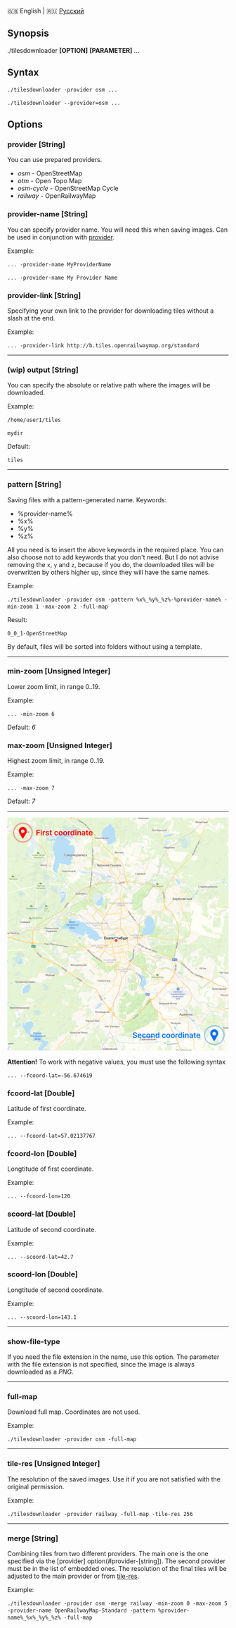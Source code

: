 🇬🇧 English | 🇷🇺 [Русский](./README_RU.md)

## Synopsis
./tilesdownloader **[OPTION]** **[PARAMETER]** ...

## Syntax

```
./tilesdownloader -provider osm ...
```
```
./tilesdownloader --provider=osm ...
```

## Options

### provider [String]

You can use prepared providers. 

* *osm* - OpenStreetMap
* *otm* - Open Topo Map
* *osm-cycle* - OpenStreetMap Cycle
* *railway* - OpenRailwayMap


### provider-name [String]

You can specify provider name. You will need this when saving images. Can be used in conjunction with [provider](#provider-[string]).

Example:
```
... -provider-name MyProviderName
```
```
... -provider-name My Provider Name
```


### provider-link [String]

Specifying your own link to the provider for downloading tiles without a slash at the end.

Example:
```
... -provider-link http://b.tiles.openrailwaymap.org/standard
```

****

### (wip) output [String]

You can specify the absolute or relative path where the images will be downloaded. 

Example:
```
/home/user1/tiles
```
```
mydir
```

Default:
```
tiles
```

****

### pattern [String]

Saving files with a pattern-generated name. Keywords:
- %provider-name%
- %x%
- %y%
- %z%

All you need is to insert the above keywords in the required place. You can also choose not to add keywords that you don't need. But I do not advise removing the `x`, `y` and `z`, because if you do, the downloaded tiles will be overwritten by others higher up, since they will have the same names.

Example:
```
./tilesdownloader -provider osm -pattern %x%_%y%_%z%-%provider-name% -min-zoom 1 -max-zoom 2 -full-map
```

Result:
```
0_0_1-OpenStreetMap
```

By default, files will be sorted into folders without using a template.

****

### min-zoom [Unsigned Integer]

Lower zoom limit, in range 0..19.

Example:
```
... -min-zoom 6
```

Default: *6*

### max-zoom [Unsigned Integer]

Highest zoom limit, in range 0..19.

Example:
```
... -max-zoom 7
```

Default: *7*

****
![coordinates](docs/img/coordinates.png)


**Attention!** To work with negative values, you must use the following syntax

```
... --fcoord-lat=-56.674619
```


### fсoord-lat [Double]

Latitude of first coordinate.

Example:
```
... --fсoord-lat=57.02137767
```


### fсoord-lon [Double]

Longtitude of first coordinate.

Example:
```
... --fсoord-lon=120
```


### sсoord-lat [Double]

Latitude of second coordinate.

Example:
```
... --sсoord-lat=42.7
```

### sсoord-lon [Double]

Longtitude of second coordinate.

Example:
```
... --sсoord-lon=143.1
```

****

### show-file-type

If you need the file extension in the name, use this option. The parameter with the file extension is not specified, since the image is always downloaded as a *PNG*.

****

### full-map

Download full map. Coordinates are not used.

Example:
```
./tilesdownloader -provider osm -full-map
```

****

### tile-res [Unsigned Integer]

The resolution of the saved images. Use it if you are not satisfied with the original permission.

Example:
```
./tilesdownloader -provider railway -full-map -tile-res 256
```


***

### merge [String]

Combining tiles from two different providers. The main one is the one specified via the [provider] option(#provider-[string]). The second provider must be in the list of embedded ones. The resolution of the final tiles will be adjusted to the main provider or from [tile-res](#tile-res).

Example:
```
./tilesdownloader -provider osm -merge railway -min-zoom 0 -max-zoom 5 -provider-name OpenRailwayMap-Standard -pattern %provider-name%_%x%_%y%_%z% -full-map
```